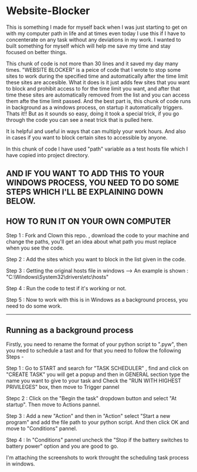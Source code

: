 # Website-Blocker

This is something I made for myself back when I was just starting to get on with my computer path in life and at times even today I use this if I have to concenterate on any task without any deviations in my work. I wanted to built something for myself which will help me save my time and stay focused on better things.

This chunk of code is not more than 30 lines and it saved my day many times. 
"WEBSITE BLOCKER" is a peice of code that I wrote to stop some sites to work during the specified time and automatically after the time limit these sites are accesible.
What it does is it just adds few sites that you want to block and prohibit access to for the time limit you want, and after that time these sites are automatically removed from the list and you can access them afte the time limit passed. And the best part is, this chunk of code runs in background as a windows process, on startup it automatically triggers.
Thats it!!
But as it sounds so easy, doing it took a special trick, if you go through the code you can see a neat trick that is pulled here.

It is helpful and useful in ways that can multiply your work hours. And also in cases if you want to block certain sites to accessible by anyone.


In this chunk of code I have used "path" variable as a test hosts file which I have copied into project directory.


AND IF YOU WANT TO ADD THIS TO YOUR WINDOWS PROCESS, YOU NEED TO DO SOME STEPS WHICH I'LL BE EXPLAINING DOWN BELOW.
----------------------------------
HOW TO RUN IT ON YOUR OWN COMPUTER
----------------------------------

Step 1 : Fork and Clown this repo. , download the code to your machine and change the paths, you'll get an idea about what path you must replace when you see the code.

Step 2 : Add the sites which you want to block in the list given in the code.

Step 3 : Getting the original hosts file in windows --> An example is shown :  "C:\Windows\System32\drivers\etc\hosts"

Step 4 : Run the code to test if it's working or not.

Step 5 : Now to work with this is in Windows as a background process, you need to do some work.

-------------------------------
Running as a background process
-------------------------------
Firstly, you need to rename the format of your python script to ".pyw", then you need to schedule a tast and for that you need to follow the following Steps -

Step 1 :  Go to START and search for "TASK SCHEDULER" , find and click on "CREATE TASK" you will get a popup and then in GENERAL 
          section type the name you want to give to your task and Check the "RUN WITH HIGHEST PRIVILEGES" box, then move to Trigger
           pannel
           
Stepc 2 : Click on the "Begin the task" dropdown button and select "At startup". Then move to Actions pannel.

Step 3 : Add a new "Action" and then in "Action" select "Start a new program" and add the file path to your python script. And then 
         click OK and move to "Conditions" pannel.
         
Step 4 : In "Conditions" pannel uncheck the "Stop if the battery switches to battery power" option and you are good to go.

I'm attaching the screenshots to work throught the scheduling task process in windows.

